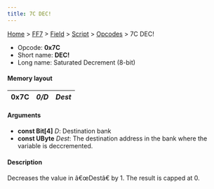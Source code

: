```yaml
---
title: 7C DEC!
---
```


[Home](Main%20Page.md) > [FF7](FF7.md) > [Field](FF7/Field.md) > [Script](FF7/Field/Script.md) > [Opcodes](FF7/Field/Script/Opcodes.md) > 7C DEC!

-   Opcode: **0x7C**
-   Short name: **DEC!**
-   Long name: Saturated Decrement (8-bit)

#### Memory layout

| 0x7C | *0/D* | *Dest* |
|------|-------|--------|

#### Arguments

-   **const Bit\[4\]** *D*: Destination bank
-   **const UByte** *Dest*: The destination address in the bank where
    the variable is deccremented.

#### Description

Decreases the value in â€œDestâ€ by 1. The result is capped at 0.
